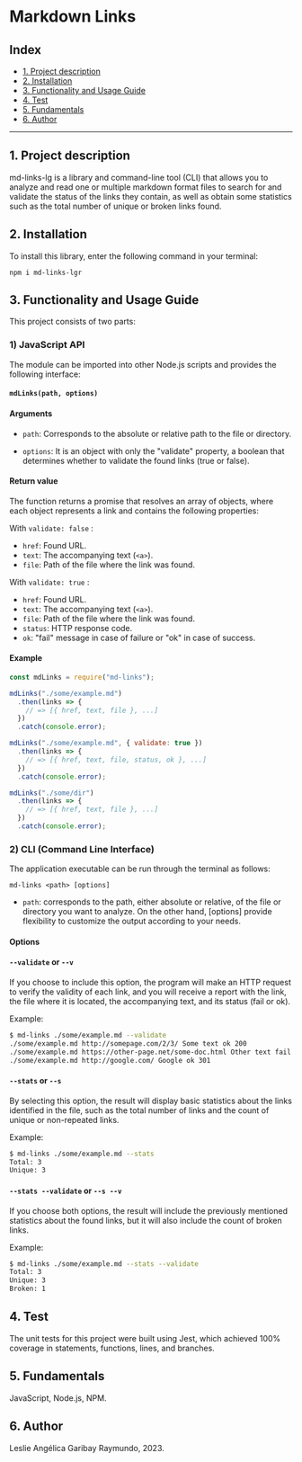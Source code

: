 # Markdown Links

## Index

* [1. Project description](#1-project-description)
* [2. Installation](#2-installation)
* [3. Functionality and Usage Guide](#3-functionality-and-usage-guide)
* [4. Test](#4-test)
* [5. Fundamentals](#5-fundamentals)
* [6. Author](#6-author)

***

## 1. Project description

md-links-lg is a library and command-line tool (CLI) that allows you to analyze and read one or multiple markdown format files to search for and validate the status of the links they contain, as well as obtain some statistics such as the total number of unique or broken links found.


## 2. Installation

To install this library, enter the following command in your terminal:

`npm i md-links-lgr`


## 3. Functionality and Usage Guide

This project consists of two parts:

### 1) JavaScript API

The module can be imported into other Node.js scripts and provides the following interface:

#### `mdLinks(path, options)`

#### Arguments

* `path`: Corresponds to the absolute or relative path to the file or directory.

* `options`: It is an object with only the "validate" property, a boolean that determines whether to validate the found links (true or false).

#### Return value

The function returns a promise that resolves an array of objects, where each object represents a link and contains the following properties:

With `validate: false` :

* `href`: Found URL.
* `text`: The accompanying text (`<a>`).
* `file`: Path of the file where the link was found.

With `validate: true` :

* `href`: Found URL.
* `text`: The accompanying text (`<a>`).
* `file`: Path of the file where the link was found.
* `status`: HTTP response code.
* `ok`: "fail" message in case of failure or "ok" in case of success.

#### Example

```js
const mdLinks = require("md-links");

mdLinks("./some/example.md")
  .then(links => {
    // => [{ href, text, file }, ...]
  })
  .catch(console.error);

mdLinks("./some/example.md", { validate: true })
  .then(links => {
    // => [{ href, text, file, status, ok }, ...]
  })
  .catch(console.error);

mdLinks("./some/dir")
  .then(links => {
    // => [{ href, text, file }, ...]
  })
  .catch(console.error);
```

### 2) CLI (Command Line Interface)

The application executable can be run through the terminal as follows:

`md-links <path> [options]`

* `path`: corresponds to the path, either absolute or relative, of the file or directory you want to analyze. On the other hand, [options] provide flexibility to customize the output according to your needs.

#### Options

#### `--validate` or `--v`

If you choose to include this option, the program will make an HTTP request to verify the validity of each link, and you will receive a report with the link, the file where it is located, the accompanying text, and its status (fail or ok).

Example:

```sh
$ md-links ./some/example.md --validate
./some/example.md http://somepage.com/2/3/ Some text ok 200 
./some/example.md https://other-page.net/some-doc.html Other text fail 404 
./some/example.md http://google.com/ Google ok 301 
```

#### `--stats` or `--s`

By selecting this option, the result will display basic statistics about the links identified in the file, such as the total number of links and the count of unique or non-repeated links.

Example:

```sh
$ md-links ./some/example.md --stats
Total: 3
Unique: 3
```

#### `--stats --validate` or `--s --v`

If you choose both options, the result will include the previously mentioned statistics about the found links, but it will also include the count of broken links.

Example:

```sh
$ md-links ./some/example.md --stats --validate
Total: 3
Unique: 3
Broken: 1
```

## 4. Test

The unit tests for this project were built using Jest, which achieved 100% coverage in statements, functions, lines, and branches.

## 5. Fundamentals

JavaScript, Node.js, NPM.

## 6. Author

Leslie Angélica Garibay Raymundo, 2023.